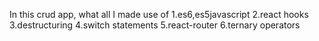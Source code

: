 In this crud app,
what all I made use of
1.es6,es5javascript
2.react hooks
3.destructuring
4.switch statements
5.react-router
6.ternary operators

